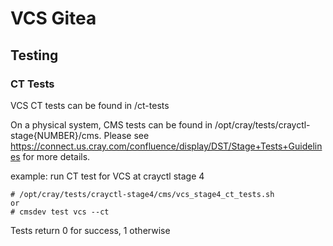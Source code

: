 # VCS Gitea

## Testing

### CT Tests 
VCS CT tests can be found in /ct-tests

On a physical system, CMS tests can be found in /opt/cray/tests/crayctl-stage{NUMBER}/cms.
Please see https://connect.us.cray.com/confluence/display/DST/Stage+Tests+Guidelines for more details.

example: run CT test for VCS at crayctl stage 4
```
# /opt/cray/tests/crayctl-stage4/cms/vcs_stage4_ct_tests.sh
or
# cmsdev test vcs --ct
```

Tests return 0 for success, 1 otherwise
